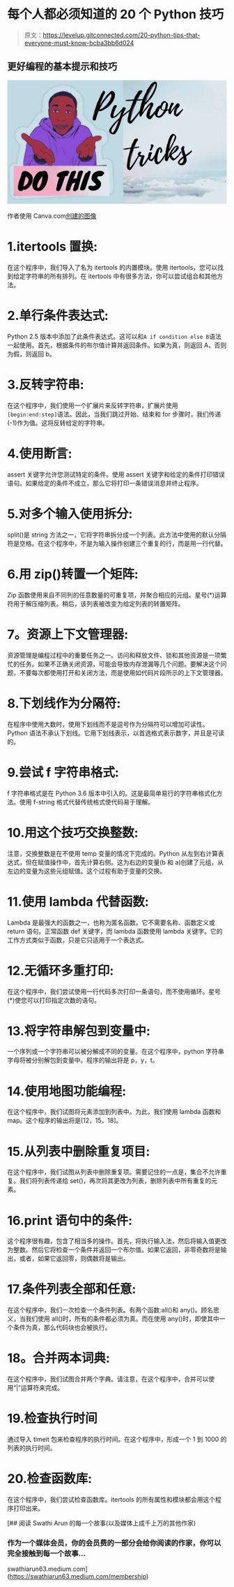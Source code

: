 # 每个人都必须知道的 20 个 Python 技巧

> 原文：<https://levelup.gitconnected.com/20-python-tips-that-everyone-must-know-bcba3bb6d024>

## 更好编程的基本提示和技巧

![](img/eb947f9ec21327793e477972da2044ae.png)

作者使用 Canva.com[创建的图像](http://Canva.com)

# 1.itertools 置换:

在这个程序中，我们导入了名为 itertools 的内置模块。使用 itertools，您可以找到给定字符串的所有排列。在 itertools 中有很多方法，你可以尝试组合和其他方法。

# 2.单行条件表达式:

Python 2.5 版本中添加了此条件表达式。这可以和`A if condition else B`语法一起使用。首先，根据条件的布尔值计算并返回条件。如果为真，则返回 A，否则为假，则返回 b。

# 3.反转字符串:

在这个程序中，我们使用一个扩展片来反转字符串，扩展片使用`[begin:end:step]`语法。因此，当我们跳过开始、结束和 for 步骤时，我们传递(-1)作为值。这将反转给定的字符串。

# 4.使用断言:

assert 关键字允许您测试特定的条件。使用 assert 关键字和给定的条件打印错误语句。如果给定的条件不成立，那么它将打印一条错误消息并终止程序。

# 5.对多个输入使用拆分:

split()是 string 方法之一，它将字符串拆分成一个列表。此方法中使用的默认分隔符是空格。在这个程序中，不是为输入操作创建三个重复的行，而是用一行代替。

# 6.用 zip()转置一个矩阵:

Zip 函数使用来自不同列的任意数量的可重复项，并聚合相应的元组。星号(*)运算符用于解压缩列表。稍后，该列表被改变为给定列表的转置矩阵。

# **7。资源上下文管理器:**

资源管理是编程过程中的重要任务之一。访问和释放文件、锁和其他资源是一项繁忙的任务。如果不正确关闭资源，可能会导致内存泄漏等几个问题。要解决这个问题，不要每次都使用打开和关闭方法，而是使用如代码片段所示的上下文管理器。

# 8.下划线作为分隔符:

在程序中使用大数时，使用下划线而不是逗号作为分隔符可以增加可读性。Python 语法不承认下划线。它用下划线表示，以首选格式表示数字，并且是可读的。

# 9.尝试 f 字符串格式:

f 字符串格式是在 Python 3.6 版本中引入的。这是最简单易行的字符串格式化方法。使用 f-string 格式代替传统格式使代码易于理解。

# 10.用这个技巧交换整数:

注意，交换整数是在不使用 temp 变量的情况下完成的。Python 从左到右计算表达式，但在赋值操作中，首先计算右侧。这为右边的变量(b 和 a)创建了元组，从左边的变量为这些元组赋值。这个过程有助于变量的交换。

# 11.使用 lambda 代替函数:

Lambda 是最强大的函数之一，也称为匿名函数。它不需要名称、函数定义或 return 语句。正常函数 def 关键字，而 lambda 函数使用 lambda 关键字。它的工作方式类似于函数，只是它只适用于一个表达式。

# 12.无循环多重打印:

在这个程序中，我们尝试使用一行代码多次打印一条语句，而不使用循环。星号(*)使您可以打印指定次数的语句。

# 13.将字符串解包到变量中:

一个序列或一个字符串可以被分解成不同的变量。在这个程序中，python 字符串字母将被分别解包到变量中。程序的输出将是 p，y，t。

# 14.使用地图功能编程:

在这个程序中，我们试图将元素添加到列表中。为此，我们使用 lambda 函数和 map。这个程序的输出将是[12，15，18]。

# 15.从列表中删除重复项目:

在这个程序中，我们试图从列表中删除重复项。需要记住的一点是，集合不允许重复。我们将列表传递给 set()，再次将其更改为列表，删除列表中所有重复的元素。

# 16.print 语句中的条件:

这个程序很有趣，包含了相当多的操作。首先，将执行输入法，然后将输入值更改为整数。然后它将检查一个条件并返回一个布尔值。如果它返回，非零奇数将是输出，或者，如果它返回零，则偶数将是输出。

# 17.条件列表全部和任意:

在这个程序中，我们一次检查一个条件列表。有两个函数:all()和 any()。顾名思义，当我们使用 all()时，所有的条件都必须为真。而在使用 any()时，即使其中一个条件为真，那么代码块也会被执行。

# 18。合并两本词典:

在这个程序中，我们试图合并两个字典。请注意，在这个程序中，合并可以使用“|”运算符来完成。

# 19.检查执行时间

通过导入 timeit 包来检查程序的执行时间。在这个程序中，形成一个 1 到 1000 的列表的执行时间。

# 20.检查函数库:

在这个程序中，我们尝试检查函数库。itertools 的所有属性和模块都会用这个程序打印出来。

[](https://swathiarun63.medium.com/membership) [## 阅读 Swathi Arun 的每一个故事(以及媒体上成千上万的其他作家)

### 作为一个媒体会员，你的会员费的一部分会给你阅读的作家，你可以完全接触到每一个故事…

swathiarun63.medium.com](https://swathiarun63.medium.com/membership)